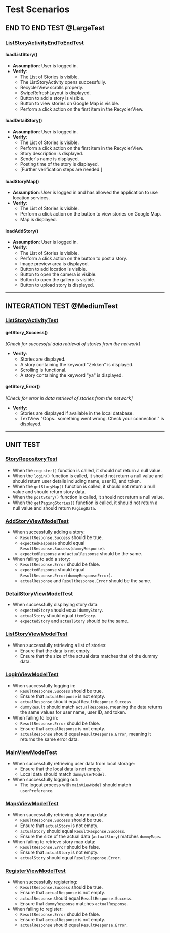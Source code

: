 # Test Scenarios

## END TO END TEST @LargeTest

### [ListStoryActivityEndToEndTest](./app/src/androidTest/java/com/dicoding/storyapp/ui/activity/ListStoryActivityEndToEndTest.kt)

#### loadListStory()

- **Assumption**: User is logged in.
- **Verify**:
    - The List of Stories is visible.
    - The ListStoryActivity opens successfully.
    - RecyclerView scrolls properly.
    - SwipeRefreshLayout is displayed.
    - Button to add a story is visible.
    - Button to view stories on Google Map is visible.
    - Perform a click action on the first item in the RecyclerView.

#### loadDetailStory()

- **Assumption**: User is logged in.
- **Verify**:
    - The List of Stories is visible.
    - Perform a click action on the first item in the RecyclerView.
    - Story description is displayed.
    - Sender's name is displayed.
    - Posting time of the story is displayed.
    - [Further verification steps are needed.]

#### loadStoryMap()

- **Assumption**: User is logged in and has allowed the application to use location services.
- **Verify**:
    - The List of Stories is visible.
    - Perform a click action on the button to view stories on Google Map.
    - Map is displayed.

#### loadAddStory()

- **Assumption**: User is logged in.
- **Verify**:
    - The List of Stories is visible.
    - Perform a click action on the button to post a story.
    - Image preview area is displayed.
    - Button to add location is visible.
    - Button to open the camera is visible.
    - Button to open the gallery is visible.
    - Button to upload story is displayed.

---

## INTEGRATION TEST @MediumTest

### [ListStoryActivityTest](./app/src/androidTest/java/com/dicoding/storyapp/ui/activity/ListStoryActivityTest.kt)

#### getStory_Success()

*[Check for successful data retrieval of stories from the network]*

- **Verify**:
    - Stories are displayed.
    - A story containing the keyword "Zekken" is displayed.
    - Scrolling is functional.
    - A story containing the keyword "ya" is displayed.

#### getStory_Error()

*[Check for error in data retrieval of stories from the network]*

- **Verify**:
    - Stories are displayed if available in the local database.
    - TextView "Oops.. something went wrong. Check your connection." is displayed.

---

## UNIT TEST

### [StoryRepositoryTest](./app/src/test/java/com/dicoding/storyapp/data/repository/StoryRepositoryTest.kt)

- When the `register()` function is called, it should not return a null value.
- When the `login()` function is called, it should not return a null value and should return user
  details including name, user ID, and token.
- When the `getStoryMap()` function is called, it should not return a null value and should return
  story data.
- When the `postStory()` function is called, it should not return a null value.
- When the `getPagingStories()` function is called, it should not return a null value and should
  return `PagingData`.

### [AddStoryViewModelTest](./app/src/test/java/com/dicoding/storyapp/ui/viewmodel/AddStoryViewModelTest.kt)

- When successfully adding a story:
    - `ResultResponse.Success` should be true.
    - `expectedResponse` should equal `ResultResponse.Success(dummyResponse)`.
    - `expectedResponse` and `actualResponse` should be the same.
- When failing to add a story:
    - `ResultResponse.Error` should be false.
    - `expectedResponse` should equal `ResultResponse.Error(dummyResponseError)`.
    - `actualResponse` and `ResultResponse.Error` should be the same.

### [DetailStoryViewModelTest](./app/src/test/java/com/dicoding/storyapp/ui/viewmodel/DetailStoryViewModelTest.kt)

- When successfully displaying story data:
    - `expectedStory` should equal `dummyStory`.
    - `actualStory` should equal `itemStory`.
    - `expectedStory` and `actualStory` should be the same.

### [ListStoryViewModelTest](./app/src/test/java/com/dicoding/storyapp/ui/viewmodel/ListStoryViewModelTest.kt)

- When successfully retrieving a list of stories:
    - Ensure that the data is not empty.
    - Ensure that the size of the actual data matches that of the dummy data.

### [LoginViewModelTest](./app/src/test/java/com/dicoding/storyapp/ui/viewmodel/LoginViewModelTest.kt)

- When successfully logging in:
    - `ResultResponse.Success` should be true.
    - Ensure that `actualResponse` is not empty.
    - `actualResponse` should equal `ResultResponse.Success`.
    - `dummyResult` should match `actualResponse`, meaning the data returns the same values for user
      name, user ID, and token.
- When failing to log in:
    - `ResultResponse.Error` should be false.
    - Ensure that `actualResponse` is not empty.
    - `actualResponse` should equal `ResultResponse.Error`, meaning it returns the same error data.

### [MainViewModelTest](./app/src/test/java/com/dicoding/storyapp/ui/viewmodel/MainViewModelTest.kt)

- When successfully retrieving user data from local storage:
    - Ensure that the local data is not empty.
    - Local data should match `dummyUserModel`.
- When successfully logging out:
    - The logout process with `mainViewModel` should match `userPreference`.

### [MapsViewModelTest](./app/src/test/java/com/dicoding/storyapp/ui/viewmodel/MapsViewModelTest.kt)

- When successfully retrieving story map data:
    - `ResultResponse.Success` should be true.
    - Ensure that `actualStory` is not empty.
    - `actualStory` should equal `ResultResponse.Success`.
    - Ensure the size of the actual data (`actualStory`) matches `dummyMaps`.
- When failing to retrieve story map data:
    - `ResultResponse.Error` should be false.
    - Ensure that `actualStory` is not empty.
    - `actualStory` should equal `ResultResponse.Error`.

### [RegisterViewModelTest](./app/src/test/java/com/dicoding/storyapp/ui/viewmodel/RegisterViewModelTest.kt)

- When successfully registering:
    - `ResultResponse.Success` should be true.
    - Ensure that `actualResponse` is not empty.
    - `actualResponse` should equal `ResultResponse.Success`.
    - Ensure that `dummyResponse` matches `actualResponse`.
- When failing to register:
    - `ResultResponse.Error` should be false.
    - Ensure that `actualResponse` is not empty.
    - `actualResponse` should equal `ResultResponse.Error`.
